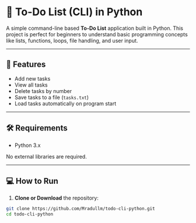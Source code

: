 # 📝 To-Do List (CLI) in Python

A simple command-line based **To-Do List** application built in Python. This project is perfect for beginners to understand basic programming concepts like lists, functions, loops, file handling, and user input.

---

## 🚀 Features

- Add new tasks
- View all tasks
- Delete tasks by number
- Save tasks to a file (`tasks.txt`)
- Load tasks automatically on program start

---

## 🛠️ Requirements

- Python 3.x

No external libraries are required.

---

## 💻 How to Run

1. **Clone or Download** the repository:

```bash
git clone https://github.com/Mradullm/todo-cli-python.git
cd todo-cli-python
